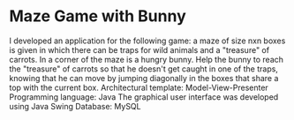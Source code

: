 # Maze Game with Bunny
I developed an application for the following game: a maze of size nxn boxes is given in which there can be traps for wild animals and a "treasure" of carrots.
In a corner of the maze is a hungry bunny. Help the bunny to reach the "treasure" of carrots so that he doesn't get caught in one of the traps, knowing that he can move by jumping diagonally in the boxes that share a top with the current box.
Architectural template: Model-View-Presenter
Programming language: Java
The graphical user interface was developed using Java Swing
Database: MySQL
